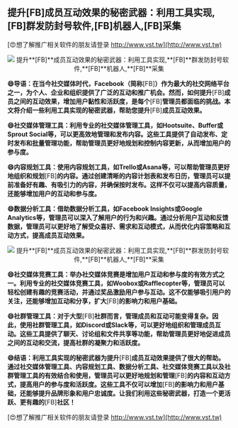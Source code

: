 ## **提升**[FB]**成员互动效果的秘密武器：利用工具实现,**[FB]**群发防封号软件,**[FB]**机器人,**[FB]**采集**

[😍想了解推广相关软件的朋友请登录 http://www.vst.tw](http://www.vst.tw)

 <center><img src="https://vst.tw/MP4/tuiguang/png/7.png" alt="提升**[FB]**成员互动效果的秘密武器：利用工具实现,**[FB]**群发防封号软件,**[FB]**机器人,**[FB]**采集"></center>

**😄导语：在当今社交媒体时代，Facebook（简称**[FB]**）作为最大的社交网络平台之一，为个人、企业和组织提供了广泛的互动和推广机会。然而，如何提升**[FB]**成员之间的互动效果，增加用户黏性和活跃度，是每个**[FB]**管理员都面临的挑战。本文将介绍一些利用工具实现的秘密武器，帮助您提升**[FB]**成员互动效果。**

**😄社交媒体管理工具：利用专业的社交媒体管理工具，如Hootsuite、Buffer或Sprout Social等，可以更高效地管理和发布内容。这些工具提供了自动发布、定时发布和批量管理功能，帮助管理员更好地规划和控制内容更新，从而增加用户的参与度。**

**😄内容规划工具：使用内容规划工具，如Trello或Asana等，可以帮助管理员更好地组织和规划**[FB]**的内容。通过创建清晰的内容计划表和发布日历，管理员可以提前准备好有趣、有吸引力的内容，并确保按时发布。这样不仅可以提高内容质量，还能够增加用户的互动和参与度。**

**😄数据分析工具：借助数据分析工具，如Facebook Insights或Google Analytics等，管理员可以深入了解用户的行为和兴趣。通过分析用户互动和反馈数据，管理员可以更好地了解受众喜好、需求和互动模式，从而优化内容策略和互动方式，提高成员互动效果。**

 <center><img src="https://vst.tw/MP4/tuiguang/png/5.png" alt="提升**[FB]**成员互动效果的秘密武器：利用工具实现,**[FB]**群发防封号软件,**[FB]**机器人,**[FB]**采集"></center>

**😄社交媒体竞赛工具：举办社交媒体竞赛是增加用户互动和参与度的有效方式之一。利用专业的社交媒体竞赛工具，如Woobox或Rafflecopter等，管理员可以轻松创建有趣的竞赛活动，并通过奖品激励用户参与互动。这不仅能够吸引用户的关注，还能够增加互动和分享，扩大**[FB]**的影响力和用户基础。**

**😄社群管理工具：对于大型**[FB]**社群而言，管理成员和互动可能变得复杂。因此，使用社群管理工具，如Discord或Slack等，可以更好地组织和管理成员互动。这些工具提供了聊天、讨论组和文件共享等功能，帮助管理员更好地促进成员之间的互动和交流，提高社群的凝聚力和活跃度。**

**😄结语：利用工具实现的秘密武器为提升**[FB]**成员互动效果提供了很大的帮助。通过社交媒体管理工具、内容规划工具、数据分析工具、社交媒体竞赛工具以及社群管理工具的有效结合和使用，管理员可以更好地规划和管理**[FB]**的内容和互动方式，提高用户的参与度和活跃度。这些工具不仅可以增加**[FB]**的影响力和用户基础，还能够提升品牌形象和用户忠诚度。让我们利用这些秘密武器，打造一个更活跃、更有趣的**[FB]**社区！**

[😍想了解推广相关软件的朋友请登录 http://www.vst.tw](http://www.vst.tw)



